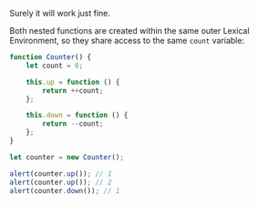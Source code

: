 Surely it will work just fine.

Both nested functions are created within the same outer Lexical Environment, so they share access to the same `count` variable:

```js run
function Counter() {
    let count = 0;

    this.up = function () {
        return ++count;
    };

    this.down = function () {
        return --count;
    };
}

let counter = new Counter();

alert(counter.up()); // 1
alert(counter.up()); // 2
alert(counter.down()); // 1
```
